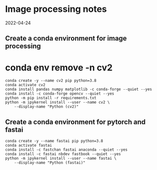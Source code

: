 # Image processing notes

2022-04-24

## Create a conda environment for image processing

# conda env remove -n cv2

```
conda create -y --name cv2 pip python=3.8
conda activate cv2
conda install pandas numpy matplotlib -c conda-forge --quiet --yes
conda install -c conda-forge opencv --quiet --yes
python -m pip install -r requirements.txt
python -m ipykernel install --user --name cv2 \
    --display-name "Python (cv2)"
```

## Create a conda environment for pytorch and fastai

```
conda create -y --name fastai pip python=3.8
conda activate fastai
conda install -c fastchan fastai anaconda --quiet --yes
conda install -c fastai nbdev fastbook --quiet --yes
python -m ipykernel install --user --name fastai \
    --display-name "Python (fastai)"
```